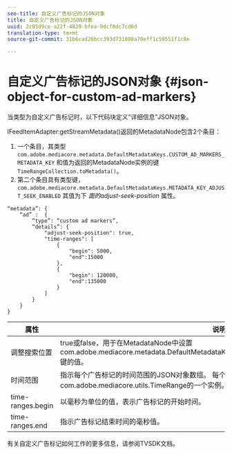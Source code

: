 ```yaml
---
seo-title: 自定义广告标记的JSON对象
title: 自定义广告标记的JSON对象
uuid: 2c05d9ce-a22f-4829-bfea-9dcf0dc7cd6d
translation-type: tm+mt
source-git-commit: 31b6cad26bcc393d731080a70eff1c59551f1c8e

---
```



# 自定义广告标记的JSON对象 {#json-object-for-custom-ad-markers}

当类型为自定义广告标记时，以下代码块定义“详细信息”JSON对象。

IFeedItemAdapter:getStreamMetadata()返回的MetadataNode包含2个条目：
1. 一个条目，其类型 `com.adobe.mediacore.metadata.DefaultMetadataKeys.CUSTOM_AD_MARKERS_METADATA_KEY` 和值为返回的MetadataNode实例的键 `TimeRangeCollection.toMetadata()`。
1. 第二个条目具有类型键， `com.adobe.mediacore.metadata.DefaultMetadataKeys.METADATA_KEY_ADJUST_SEEK_ENABLED` 其值为下 *面的adjust-seek-position* 属性。

```
“metadata”: {
    “ad” :  {
        “type”: “custom ad markers”,
        “details”: {
            "adjust-seek-position": true,
            "time-ranges": [
                {
                    "begin": 5000,
                    "end":15000
                },
                {
                    "begin": 120000,
                    "end":135000
                }
            ]
        }
    }
}
```

| 属性 | 说明 |
|---|---|
| 调整搜索位置 | true或false，用于在MetadataNode中设置com.adobe.mediacore.metadata.DefaultMetadataKeys.METADATA_KEY_ADJUST_SEEK_ENABLED键的值。 |
| 时间范围 | 指示每个广告标记的时间范围的JSON对象数组。 每个JSON对象条目都映射到com.adobe.mediacore.utils.TimeRange的一个实例。 |
| time-ranges.begin | 以毫秒为单位的值，表示广告标记的开始时间。 |
| time-ranges.end | 指示广告标记结束时间的毫秒值。 |

有关自定义广告标记如何工作的更多信息，请参阅TVSDK文档。
